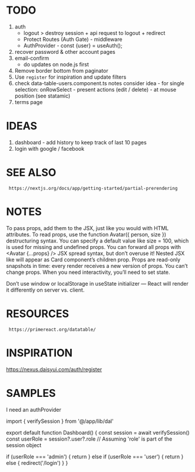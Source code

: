 # TODO

1. auth
    - logout > destroy session + api request to logout + redirect
    - Protect Routes (Auth Gate) - middleware
    - AuthProvider  - const {user} = useAuth();
2. recover password & other account pages
3. email-confirm
    - do updates on node.js first
4. Remove border bottom from paginator
5. Use `register` for inspiration and update filters
6. check data-table-users.component.ts notes
     consider idea - for single selection: onRowSelect - present actions (edit / delete) - at mouse position (see statamic)
7. terms page
   
# IDEAS

1. dashboard - add history to keep track of last 10 pages
2. login with google / facebook

# SEE ALSO

     https://nextjs.org/docs/app/getting-started/partial-prerendering

# NOTES

To pass props, add them to the JSX, just like you would with HTML attributes.
To read props, use the function Avatar({ person, size }) destructuring syntax.
You can specify a default value like size = 100, which is used for missing and undefined props.
You can forward all props with <Avatar {...props} /> JSX spread syntax, but don’t overuse it!
Nested JSX like <Card><Avatar /></Card> will appear as Card component’s children prop.
Props are read-only snapshots in time: every render receives a new version of props.
You can’t change props. When you need interactivity, you’ll need to set state.

Don’t use window or localStorage in useState initializer — React will render it differently on server vs. client.

# RESOURCES

     https://primereact.org/datatable/

# INSPIRATION

https://nexus.daisyui.com/auth/register

# SAMPLES


I need an authProvider 
    
import { verifySession } from '@/app/lib/dal'

export default function Dashboard() {
const session = await verifySession()
const userRole = session?.user?.role // Assuming 'role' is part of the session object

if (userRole === 'admin') {
return <AdminDashboard />
} else if (userRole === 'user') {
return <UserDashboard />
} else {
redirect('/login')
}
}
